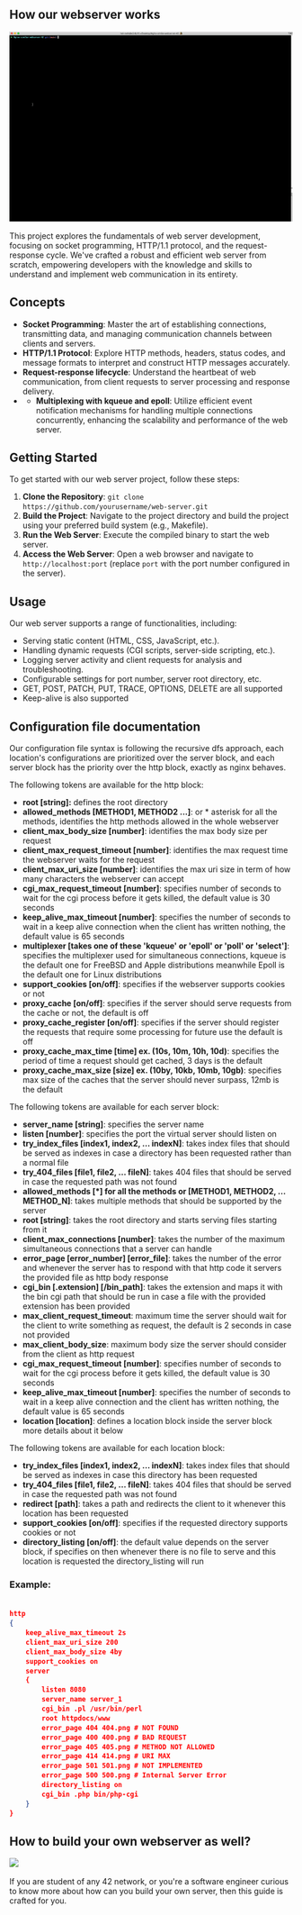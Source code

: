 ## How our webserver works
![](https://github.com/hel-mefe/Nginx-similar-webserver-42/blob/main/assets/howto.gif)

This project explores the fundamentals of web server development, focusing on socket programming, HTTP/1.1 protocol, and the request-response cycle. We've crafted a robust and efficient web server from scratch, empowering developers with the knowledge and skills to understand and implement web communication in its entirety.

## Concepts

- **Socket Programming**: Master the art of establishing connections, transmitting data, and managing communication channels between clients and servers.
- **HTTP/1.1 Protocol**: Explore HTTP methods, headers, status codes, and message formats to interpret and construct HTTP messages accurately.
- **Request-response lifecycle**: Understand the heartbeat of web communication, from client requests to server processing and response delivery.
- - **Multiplexing with kqueue and epoll**: Utilize efficient event notification mechanisms for handling multiple connections concurrently, enhancing the scalability and performance of the web server.

## Getting Started

To get started with our web server project, follow these steps:

1. **Clone the Repository**: `git clone https://github.com/yourusername/web-server.git`
2. **Build the Project**: Navigate to the project directory and build the project using your preferred build system (e.g., Makefile).
3. **Run the Web Server**: Execute the compiled binary to start the web server.
4. **Access the Web Server**: Open a web browser and navigate to `http://localhost:port` (replace `port` with the port number configured in the server).

## Usage

Our web server supports a range of functionalities, including:

- Serving static content (HTML, CSS, JavaScript, etc.).
- Handling dynamic requests (CGI scripts, server-side scripting, etc.).
- Logging server activity and client requests for analysis and troubleshooting.
- Configurable settings for port number, server root directory, etc.
- GET, POST, PATCH, PUT, TRACE, OPTIONS, DELETE are all supported
- Keep-alive is also supported

## Configuration file documentation

Our configuration file syntax is following the recursive dfs approach, each location's configurations are prioritized over the server block, and each server block has the priority over the http block, exactly as nginx behaves.

The following tokens are available for the http block:
 - <b>root [string]:</b> defines the root directory
 - <b>allowed_methods [METHOD1, METHOD2 ...]</b>:  or * asterisk for all the methods, identifies the
 http methods allowed in the whole webserver
 - <b>client_max_body_size [number]</b>: identifies the max body size per request
 - <b>client_max_request_timeout [number]</b>: identifies the max request time the webserver waits
 for the request
  - <b>client_max_uri_size [number]</b>: identifies the max uri size in term of how many characters
 the webserver can accept
  - <b>cgi_max_request_timeout [number]</b>:  specifies number of seconds to wait for the cgi process before it gets killed,
the default value is 30 seconds
  - <b>keep_alive_max_timeout [number]</b>:  specifies the number of seconds to wait in a keep alive connection when the client has written nothing,
the default value is 65 seconds
 - <b>multiplexer [takes one of these 'kqueue' or 'epoll' or 'poll' or 'select']</b>: specifies the multiplexer used for simultaneous
 connections, kqueue is the default one for FreeBSD and Apple distributions meanwhile Epoll is the default
 one for Linux distributions
 - <b>support_cookies [on/off]</b>:  specifies if the webserver supports cookies or not
 - <b>proxy_cache [on/off]</b>:  specifies if the server should serve requests from the cache or not, the default is off
 - <b>proxy_cache_register [on/off]</b>:  specifies if the server should register the requests that require some processing for future use  the default is off
 - <b>proxy_cache_max_time [time] ex. (10s, 10m, 10h, 10d)</b>:  specifies the period of time a request should get cached, 3 days is the default
 - <b>proxy_cache_max_size [size] ex. (10by, 10kb, 10mb, 10gb)</b>:  specifies max size of the caches that the server should never surpass,  12mb is the default

The following tokens are available for each server block:
 - <b>server_name [string]</b>: specifies the server name
 - <b>listen [number]</b>: specifies the port the virtual server should listen on
 - <b>try_index_files [index1, index2, ... indexN]</b>: takes index files that should be served as indexes
 in case a directory has been requested rather than a normal file
 - <b>try_404_files [file1, file2, ... fileN]</b>: takes 404 files that should be
 served in case the requested path was not found
 - <b>allowed_methods [*] for all the methods or [METHOD1, METHOD2, ... METHOD_N]</b>: takes multiple methods that
 should be supported by the server
 - <b>root [string]</b>: takes the root directory and starts serving files starting from it
 - <b>client_max_connections [number]</b>: takes the number of the maximum simultaneous connections that a server can handle
 - <b>error_page [error_number] [error_file]</b>: takes the number of the error and whenever the server has to respond
 with that http code it servers the provided file as http body response
 - <b>cgi_bin [.extension] [/bin_path]</b>: takes the extension and maps it with the bin cgi path that should be run in case a file
 with the provided extension has been provided
 - <b>max_client_request_timeout</b>: maximum time the server should wait for the client to write something as request,
 the default is 2 seconds in case not provided
 - <b>max_client_body_size</b>: maximum body size the server should consider from the client as http request
 - <b>cgi_max_request_timeout [number]</b>:  specifies number of seconds to wait for the cgi process before it gets killed,
the default value is 30 seconds
  - <b>keep_alive_max_timeout [number]</b>:  specifies the number of seconds to wait in a keep alive connection and the client has written nothing,
the default value is 65 seconds
 - <b>location [location]</b>: defines a location block inside the server block more details about it below

The following tokens are available for each location block:
 - <b>try_index_files [index1, index2, ... indexN]</b>: takes index files that should be served as indexes
 in case this directory has been requested
 - <b>try_404_files [file1, file2, ... fileN]</b>: takes 404 files that should be served in case the requested path was not found
 - <b>redirect [path]</b>: takes a path and redirects the client to it whenever this location has been requested
 - <b>support_cookies [on/off]</b>: specifies if the requested directory supports cookies or not
 - <b>directory_listing [on/off]</b>: the default value depends on the server block, if specifies on then whenever there is no file
 to serve and this location is requested the directory_listing will run

### Example:

``` json

http
{
	keep_alive_max_timeout 2s
	client_max_uri_size 200
	client_max_body_size 4by
	support_cookies on
	server
	{
		listen 8080
		server_name server_1
		cgi_bin .pl /usr/bin/perl
		root httpdocs/www
		error_page 404 404.png # NOT FOUND
		error_page 400 400.png # BAD REQUEST
		error_page 405 405.png # METHOD NOT ALLOWED
		error_page 414 414.png # URI MAX
		error_page 501 501.png # NOT IMPLEMENTED
		error_page 500 500.png # Internal Server Error
		directory_listing on
		cgi_bin .php bin/php-cgi
	}
}

```

## How to build your own webserver as well?

![](https://media.giphy.com/media/v1.Y2lkPTc5MGI3NjExbXgxczRqZm45NGxnd2x4dXBndWU5N3ZlOWFqMDY1NzdteGd0MXhxdiZlcD12MV9pbnRlcm5hbF9naWZfYnlfaWQmY3Q9Zw/xT1R9IJlFwp1ImrPig/giphy.gif)

If you are student of any 42 network, or you're a software engineer curious to know more about how can you build your own server, then this guide is crafted for you.

